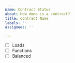 ```yaml
---
name: Contract Status
about: How done is a contract?
title: Contract Name
labels: ''
assignees: ''

---
```


- [ ] Loads
- [ ] Functions
- [ ] Balanced
